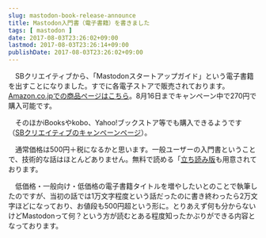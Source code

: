 ```yaml
---
slug: mastodon-book-release-announce
title: Mastodon入門書（電子書籍）を書きました
tags: [ mastodon ]
date: 2017-08-03T23:26:02+09:00
lastmod: 2017-08-03T23:26:14+09:00
publishDate: 2017-08-03T23:26:02+09:00
---
```


　SBクリエイティブから、「Mastodonスタートアップガイド」という電子書籍を出すことになりました。すでに各電子ストアで販売されております。[Amazon.co.jpでの商品ページはこちら](https://www.amazon.co.jp/gp/product/B00W4NAS2Q/ref=as_li_tl?ie=UTF8&camp=247&creative=1211&creativeASIN=B00W4NAS2Q&linkCode=as2&tag=hylom-22&linkId=abdcc3eba52a8fcd02699806e6b3a700)。8月16日までキャンペーン中で270円で購入可能です。

　そのほかiBooksやkobo、Yahoo!ブックストア等でも購入できるようです（[SBクリエイティブのキャンペーンページ](http://www.sbcr.jp/topics/14053/)）。

　通常価格は500円＋税になるかと思います。一般ユーザーの入門書ということで、技術的な話はほとんどありません。無料で読める「[立ち読み版](http://ul.sbcr.jp/ETC-x-F-D)も用意されております。

　低価格・一般向け・低価格の電子書籍タイトルを増やしたいとのことで執筆したのですが、当初の話では1万文字程度という話だったのに書き終わったら2万文字ほどになっており、お値段も500円超という形に。とりあえず何も分からないけどMastodonって何？という方が読むとある程度知ったかぶりができる内容となっております。

